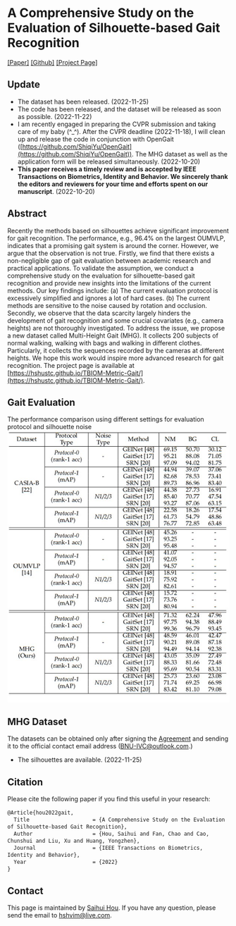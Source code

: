 # A Comprehensive Study on the Evaluation of Silhouette-based Gait Recognition
[[Paper]](https://ieeexplore.ieee.org/document/9928336) [[Github]](https://github.com/hshustc/TBIOM-Metric-Gait) [[Project Page]](https://hshustc.github.io/TBIOM-Metric-Gait/)

## Update
- The dataset has been released. (2022-11-25)
- The code has been released, and the dataset will be released as soon as possible. (2022-11-22)
- I am recently engaged in preparing the CVPR submission and taking care of my baby (^_^). After the CVPR deadline (2022-11-18), I will clean up and release the code in conjunction with OpenGait ([https://github.com/ShiqiYu/OpenGait](https://github.com/ShiqiYu/OpenGait)). The MHG dataset as well as the application form will be released simultaneously. (2022-10-20)
- **This paper receives a timely review and is accepted by IEEE Transactions on Biometrics, Identity and Behavior. We sincerely thank the editors and reviewers for your time and efforts spent on our manuscript**. (2022-10-20)


## Abstract

Recently the methods based on silhouettes achieve significant improvement for gait recognition. The performance, e.g., 96.4% on the largest OUMVLP, indicates that a promising gait system is around the corner. However, we argue that the observation is not true. Firstly, we find that there exists a non-negligible gap of gait evaluation between academic research and practical applications. To validate the assumption, we conduct a comprehensive study on the evaluation for silhouette-based gait recognition and provide new insights into the limitations of the current methods. Our key findings include: (a) The current evaluation protocol is excessively simplified and ignores a lot of hard cases. (b) The current methods are sensitive to the noise caused by rotation and occlusion. Secondly, we observe that the data scarcity largely hinders the development of gait recognition and some crucial covariates (e.g., camera heights) are not thoroughly investigated. To address the issue, we propose a new dataset called Multi-Height Gait (MHG). It collects 200 subjects of normal walking, walking with bags and walking in different clothes. Particularly, it collects the sequences recorded by the cameras at different heights. We hope this work would inspire more advanced research for gait recognition. The project page is available at [https://hshustc.github.io/TBIOM-Metric-Gait/](https://hshustc.github.io/TBIOM-Metric-Gait/).

## Gait Evaluation
The performance comparison using different settings for evaluation protocol and silhouette noise
![](comparison.jpg)

## MHG Dataset
The datasets can be obtained only after signing the [Agreement](https://github.com/hshustc/TBIOM-Metric-Gait/blob/main/docs/MHG_Dataset_Usage_Agreement.pdf) and sending it to the official contact email address ([BNU-IVC@outlook.com](mailto:BNU-IVC@outlook.com).)
- The silhouettes are available. (2022-11-25)


## Citation
Please cite the following paper if you find this useful in your research:
```
@Article{hou2022gait,
  Title                    = {A Comprehensive Study on the Evaluation of Silhouette-based Gait Recognition},
  Author                   = {Hou, Saihui and Fan, Chao and Cao, Chunshui and Liu, Xu and Huang, Yongzhen},
  Journal                  = {IEEE Transactions on Biometrics, Identity and Behavior},
  Year                     = {2022}
}
```

## Contact
This page is maintained by [Saihui Hou](https://hshustc.github.io/). If you have any question, please send the email to [hshvim@live.com](mailto:hshvim@live.com).



